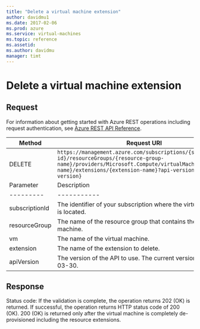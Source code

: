 ```yaml
---
title: "Delete a virtual machine extension"
author: davidmu1
ms.date: 2017-02-06
ms.prod: azure
ms.service: virtual-machines
ms.topic: reference
ms.assetid:
ms.author: davidmu
manager: timt
---
```


# Delete a virtual machine extension    
    
## Request    
 
For information about getting started with Azure REST operations including request authentication, see [Azure REST API Reference](../../../index.md).    
    
| Method | Request URI |    
|--------|-------------|    
| DELETE | `https://management.azure.com/subscriptions/{subscription-id}/resourceGroups/{resource-group-name}/providers/Microsoft.Compute/virtualMachines/{vm-name}/extensions/{extension-name}?api-version={api-version}` |    
| Parameter | Description |
| --------- | ----------- |
| subscriptionId | The identifier of your subscription where the virtual machine is located. |
| resourceGroup | The name of the resource group that contains the virtual machine. |
| vm | The name of the virtual machine. |
| extension | The name of the extension to delete. |
| apiVersion | The version of the API to use. The current version is 2017-03-30. |

## Response    
 
Status code: If the validation is complete, the operation returns 202 (OK) is returned. If successful, the operation returns HTTP status code of 200 (OK). 200 (OK) is returned only after the virtual machine is completely de-provisioned including the resource extensions.